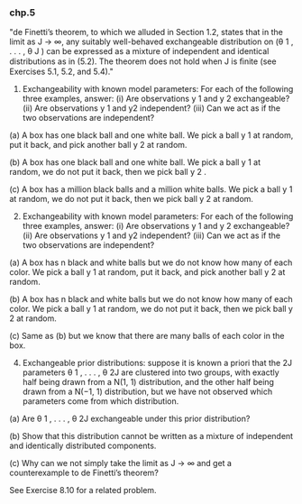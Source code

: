 ### chp.5
"de Finetti’s theorem, to which we alluded in Section 1.2, states that in the limit as J → ∞, any suitably well-behaved exchangeable distribution on (θ 1 , . . . , θ J ) can be expressed as a mixture of independent and identical distributions as in (5.2). The theorem does not hold when J is ﬁnite (see Exercises 5.1, 5.2, and 5.4)."

1. Exchangeability with known model parameters: For each of the following three examples, answer: (i) Are observations y 1 and y 2 exchangeable? (ii) Are observations y 1 and y2  independent? (iii) Can we act as if the two observations are independent?

(a) A box has one black ball and one white ball. We pick a ball y 1 at random, put it back, and pick another ball y 2 at random.

(b) A box has one black ball and one white ball. We pick a ball y 1 at random, we do not put it back, then we pick ball y 2 .

(c) A box has a million black balls and a million white balls. We pick a ball y 1 at random, we do not put it back, then we pick ball y 2 at random.


2. Exchangeability with known model parameters: For each of the following three examples, answer: (i) Are observations y 1 and y 2 exchangeable? (ii) Are observations y 1 and y2  independent? (iii) Can we act as if the two observations are independent?

(a) A box has n black and white balls but we do not know how many of each color. We pick a ball y 1 at random, put it back, and pick another ball y 2 at random.

(b) A box has n black and white balls but we do not know how many of each color. We pick a ball y 1 at random, we do not put it back, then we pick ball y 2 at random.

(c) Same as (b) but we know that there are many balls of each color in the box.


4. Exchangeable prior distributions: suppose it is known a priori that the 2J parameters θ 1 , . . . , θ 2J are clustered into two groups, with exactly half being drawn from a N(1, 1) distribution, and the other half being drawn from a N(−1, 1) distribution, but we have not observed which parameters come from which distribution.

(a) Are θ 1 , . . . , θ 2J exchangeable under this prior distribution?

(b) Show that this distribution cannot be written as a mixture of independent and identically distributed components.

(c) Why can we not simply take the limit as J → ∞ and get a counterexample to de Finetti’s theorem?

See Exercise 8.10 for a related problem.
